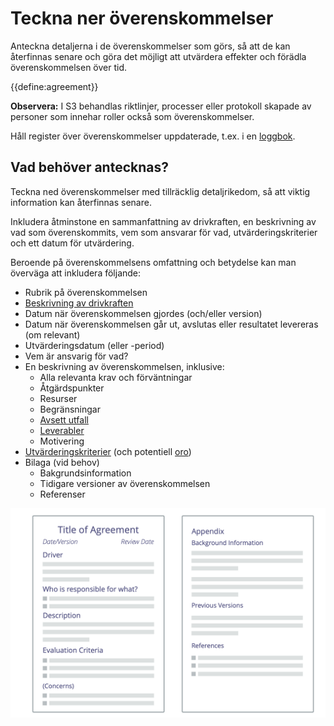 # Teckna ner överenskommelser

<summary>
Anteckna detaljerna i de överenskommelser som görs, så att de kan återfinnas senare och göra det möjligt att utvärdera effekter och förädla överenskommelsen över tid.
</summary>

{{define:agreement}}

**Observera:** I S3 behandlas riktlinjer, processer eller protokoll skapade av personer som innehar roller också som överenskommelser.

Håll register över överenskommelser uppdaterade, t.ex. i en [loggbok](glossary:logbook).


## Vad behöver antecknas?

Teckna ned överenskommelser med tillräcklig detaljrikedom, så att viktig information kan återfinnas senare.

Inkludera åtminstone en sammanfattning av drivkraften, en beskrivning av vad som överenskommits, vem som ansvarar för vad, utvärderingskriterier och ett datum för utvärdering.

Beroende på överenskommelsens omfattning och betydelse kan man överväga att inkludera följande:

-   Rubrik på överenskommelsen
-   [Beskrivning av drivkraften](section:describe-organizational-drivers)
-   Datum när överenskommelsen gjordes (och/eller version)
-   Datum när överenskommelsen går ut, avslutas eller resultatet levereras (om relevant)
-   Utvärderingsdatum (eller -period)
-   Vem är ansvarig för vad?
-   En beskrivning av överenskommelsen, inklusive:
    -   Alla relevanta krav och förväntningar
    -   Åtgärdspunkter
    -   Resurser
    -   Begränsningar
    -   [Avsett utfall](section:clarify-intended-outcome)
    -   [Leverabler](section:describe-deliverables)
    -   Motivering
-   [Utvärderingskriterier](section:evaluation-criteria) (och potentiell [oro](glossary:concern))
-   Bilaga (vid behov)
    -   Bakgrundsinformation
    -   Tidigare versioner av överenskommelsen
    -   Referenser

![Mall för överenskommelser](img/templates/agreement-template.png)
